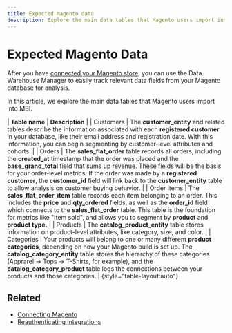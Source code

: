 ```yaml
---
title: Expected Magento data
description: Explore the main data tables that Magento users import into MBI
---
```

# Expected Magento Data

After you have [connected your Magento store](../data-analyst/importing-data/integrations/magento.md), you can use the Data Warehouse Manager to easily track relevant data fields from your Magento database for analysis.

In this article, we explore the main data tables that Magento users import into MBI.

| **Table name** | **Description** |
| Customers | The **customer\_entity** and related tables describe the information associated with each **registered customer** in your database, like their email address and registration date. With this information, you can begin segmenting by customer-level attributes and cohorts. |
| Orders | The **sales\_flat\_order** table records all orders, including the **created\_at** timestamp that the order was placed and the **base\_grand\_total** field that sums up revenue. These fields will be the basis for your order-level metrics. If the order was made by a **registered customer**, the **customer\_id** field will link back to the  **customer\_entity** table to allow analysis on customer buying behavior. |
| Order items | The **sales\_flat\_order\_item** table records each item belonging to an order. This includes the **price** and **qty\_ordered** fields, as well as the **order\_id** field which connects to the **sales\_flat\_order** table. This table is the foundation for metrics like "Item sold", and allows you to segment by **product** and **product type.** |
| Products | The **catalog\_product\_entity** table stores information on product-level attributes, like category, size, and color. |
| Categories | Your products will belong to one or many different **product categories**, depending on how your Magento build is set up. The **catalog\_category\_entity** table stores the hierarchy of these categories (Apprarel -> Tops -> T-Shirts, for example), and the **catalog\_category\_product** table logs the connections between your products and those categories. |
{style="table-layout:auto"}

## Related

* [Connecting Magento](../integrations/magento.md)
* [Reauthenticating integrations](https://support.magento.com/hc/en-us/articles/360016733151)


